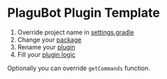 # PlaguBot Plugin Template

1. Override project name in [settings.gradle](https://github.com/InsanusMokrassar/PlaguBotPluginTemplate/blob/master/settings.gradle)
2. Change your [package](https://github.com/InsanusMokrassar/PlaguBotPluginTemplate/blob/master/src/main/kotlin)
3. Rename your [plugin](https://github.com/InsanusMokrassar/PlaguBotPluginTemplate/blob/master/src/main/kotlin/plagubot_plugin/Plugin.kt)
4. Fill your [plugin logic](https://github.com/InsanusMokrassar/PlaguBotPluginTemplate/blob/master/src/main/kotlin/plagubot_plugin/Plugin.kt#L18)

Optionally you can override `getCommands` function.
